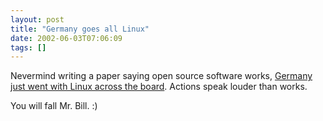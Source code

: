 ```yaml
---
layout: post
title: "Germany goes all Linux"
date: 2002-06-03T07:06:09
tags: []
---
```


Nevermind writing a paper saying open source software works, [ Germany just went with Linux across the board][1]. Actions speak louder than works. 

You will fall Mr. Bill. :) 

   [1]: http://news.bbc.co.uk/hi/english/business/newsid_2023000/2023127.stm



